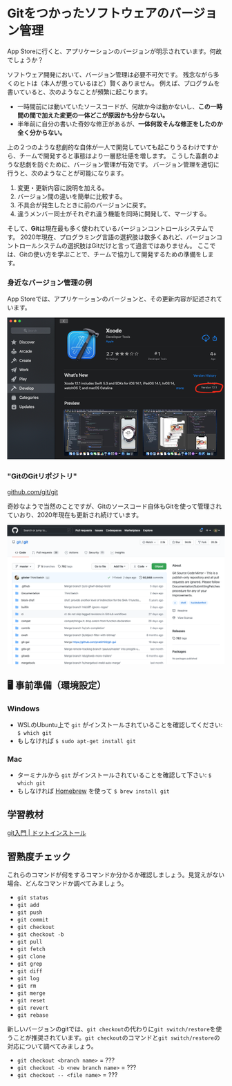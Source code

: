 # Gitをつかったソフトウェアのバージョン管理

App Storeに行くと、アプリケーションのバージョンが明示されています。何故でしょうか？

ソフトウェア開発において、バージョン管理は必要不可欠です。
残念ながら多くのヒトは（本人が思っているほど）賢くありません。
例えば、プログラムを書いていると、次のようなことが頻繁に起こります。

- 一時間前には動いていたソースコードが、何故か今は動かないし、**この一時間の間で加えた変更の一体どこが原因かも分からない。**
- 半年前に自分の書いた奇妙な修正があるが、**一体何故そんな修正をしたのか全く分からない。**

上の２つのような悲劇的な自体が一人で開発していても起こりうるわけですから、チームで開発すると事態はより一層悲壮感を増します。
こうした喜劇のような悲劇を防ぐために、バージョン管理が有効です。
バージョン管理を適切に行うと、次のようなことが可能になります。

1. 変更・更新内容に説明を加える。
2. バージョン間の違いを簡単に比較する。　
3. 不具合が発生したときに前のバージョンに戻す。
4. 違うメンバー同士がそれぞれ違う機能を同時に開発して、マージする。

そして、**Git**は現在最も多く使われているバージョンコントロールシステムです。
2020年現在、プログラミング言語の選択肢は数多くあれど、バージョンコントロールシステムの選択肢はGitだけと言って過言ではありません。
ここでは、Gitの使い方を学ぶことで、チームで協力して開発するための準備をします。

### 身近なバージョン管理の例
App Storeでは、アプリケーションのバージョンと、その更新内容が記述されています。

<div style="text-align:center"><img src="/assets/version.png" width=600 /></div>


### "GitのGitリポジトリ"

[github.com/git/git](https://github.com/git/git)

奇妙なようで当然のことですが、Gitのソースコード自体もGitを使って管理されていおり、2020年現在も更新され続けています。

<div style="text-align:center"><img src="/assets/git.png" width=600 /></div>

## :desktop_computer: 事前準備（環境設定）

### Windows

- WSLのUbuntu上で `git` がインストールされていることを確認してください: `$ which git`
- もしなければ `$ sudo apt-get install git`

### Mac

- ターミナルから `git` がインストールされていることを確認して下さい: `$ which git`
- もしなければ [Homebrew](https://brew.sh/) を使って `$ brew install git`

## 学習教材

[git入門 | ドットインストール](https://dotinstall.com/lessons/basic_git)

## 習熟度チェック

これらのコマンドが何をするコマンドか分かるか確認しましょう。見覚えがない場合、どんなコマンドか調べてみましょう。

- `git status`
- `git add`
- `git push`
- `git commit`
- `git checkout`
- `git checkout -b`
- `git pull`
- `git fetch`
- `git clone`
- `git grep`
- `git diff`
- `git log`
- `git rm`
- `git merge`
- `git reset`
- `git revert`
- `git rebase`

新しいバージョンのgitでは、`git checkout`の代わりに`git switch/restore`を使うことが推奨されています。`git checkout`のコマンドと`git switch/restore`の対応について調べてみましょう。

- `git checkout <branch name>` = ???
- `git checkout -b <new branch name>` = ???
- `git checkout -- <file name>` = ???